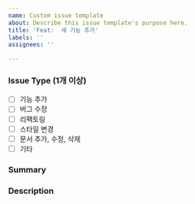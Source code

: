 ```yaml
---
name: Custom issue template
about: Describe this issue template's purpose here.
title: 'Feat:  새 기능 추가'
labels: ''
assignees: ''

---
```


### Issue Type (1개 이상)
- [ ] 기능 추가
- [ ] 버그 수정
- [ ] 리팩토링
- [ ] 스타일 변경
- [ ] 문서 추가, 수정, 삭제
- [ ] 기타

### Summary

### Description
